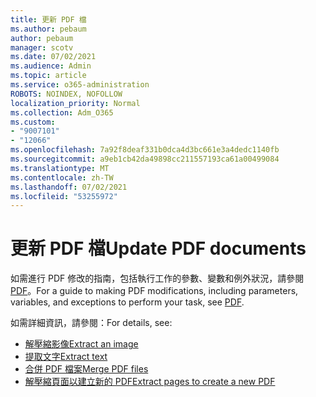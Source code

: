 ```yaml
---
title: 更新 PDF 檔
ms.author: pebaum
author: pebaum
manager: scotv
ms.date: 07/02/2021
ms.audience: Admin
ms.topic: article
ms.service: o365-administration
ROBOTS: NOINDEX, NOFOLLOW
localization_priority: Normal
ms.collection: Adm_O365
ms.custom:
- "9007101"
- "12066"
ms.openlocfilehash: 7a92f8deaf331b0dca4d3bc661e3a4dedc1140fb
ms.sourcegitcommit: a9eb1cb42da49898cc211557193ca61a00499084
ms.translationtype: MT
ms.contentlocale: zh-TW
ms.lasthandoff: 07/02/2021
ms.locfileid: "53255972"
---
```

# <a name="update-pdf-documents"></a><span data-ttu-id="b7cb8-102">更新 PDF 檔</span><span class="sxs-lookup"><span data-stu-id="b7cb8-102">Update PDF documents</span></span>

<span data-ttu-id="b7cb8-103">如需進行 PDF 修改的指南，包括執行工作的參數、變數和例外狀況，請參閱 [PDF](/power-automate/desktop-flows/actions-reference/pdf)。</span><span class="sxs-lookup"><span data-stu-id="b7cb8-103">For a guide to making PDF modifications, including parameters, variables, and exceptions to perform your task, see [PDF](/power-automate/desktop-flows/actions-reference/pdf).</span></span>

<span data-ttu-id="b7cb8-104">如需詳細資訊，請參閱：</span><span class="sxs-lookup"><span data-stu-id="b7cb8-104">For details, see:</span></span>

- [<span data-ttu-id="b7cb8-105">解壓縮影像</span><span class="sxs-lookup"><span data-stu-id="b7cb8-105">Extract an image</span></span>](/power-automate/desktop-flows/actions-reference/pdf#pdf-actions)
- [<span data-ttu-id="b7cb8-106">提取文字</span><span class="sxs-lookup"><span data-stu-id="b7cb8-106">Extract text</span></span>](/power-automate/desktop-flows/actions-reference/pdf#extracttextfrompdfaction)
- [<span data-ttu-id="b7cb8-107">合併 PDF 檔案</span><span class="sxs-lookup"><span data-stu-id="b7cb8-107">Merge PDF files</span></span>](/power-automate/desktop-flows/actions-reference/pdf#mergefiles)
- [<span data-ttu-id="b7cb8-108">解壓縮頁面以建立新的 PDF</span><span class="sxs-lookup"><span data-stu-id="b7cb8-108">Extract pages to create a new PDF</span></span>](/power-automate/desktop-flows/actions-reference/pdf#extractpages)
